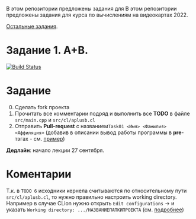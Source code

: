 В этом репозитории предложены задания для В этом репозитории предложены задания для курса по вычислениям на видеокартах 2022.

[Остальные задания](https://github.com/GPGPUCourse/GPGPUTasks2022/).

# Задание 1. A+B.

[![Build Status](https://github.com/lixhappy/GPGPUTasks2022/actions/workflows/cmake.yml/badge.svg?branch=task01&event=push)](https://github.com/lixhappy/GPGPUTasks2022/actions/workflows/cmake.yml)

Задание
=======

0. Сделать fork проекта
1. Прочитать все комментарии подряд и выполнить все **TODO** в файле ``src/main.cpp`` и ``src/cl/aplusb.cl``
2. Отправить **Pull-request** с названием```Task01 <Имя> <Фамилия> <Аффиляция>``` (добавив в описании вывод работы программы в **pre**-тэгах - см. [пример](https://raw.githubusercontent.com/GPGPUCourse/GPGPUTasks2022/task01/.github/pull_request_example.md))

**Дедлайн**: начало лекции 27 сентября.

Коментарии
==========

Т.к. в ``TODO 6`` исходники кернела считываются по относительному пути ``src/cl/aplusb.cl``, то нужно правильно настроить working directory. Например в случае CLion нужно открыть ``Edit configurations`` -> и указать ``Working directory: .../НАЗВАНИЕПАПКИПРОЕКТА`` (см. [подробнее](https://github.com/lixhappy/GPGPUTasks2022/tree/task01/.figures))
